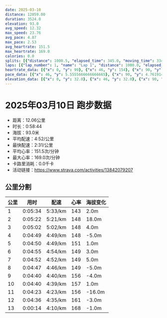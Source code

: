 ```yaml
---
date: 2025-03-10
distance: 12059.00
duration: 3524.0
elevation: 93.0
avg_speed: 12.32
max_speed: 23.76
avg_pace: 4.87
max_pace: 2.53
avg_heartrate: 151.5
max_heartrate: 169.0
calories: 0.0
splits: [{"distance": 1000.5, "elapsed_time": 345.0, "moving_time": 334.0, "average_speed": 3.0, "pace": 5.5555666666666665, "average_heartrate": 143.33030303030304, "elevation_difference": 2.0, "split_number": 1}, {"distance": 1001.5, "elapsed_time": 322.0, "moving_time": 322.0, "average_speed": 3.11, "pace": 5.359067524115756, "average_heartrate": 148.45341614906832, "elevation_difference": 18.0, "split_number": 2}, {"distance": 998.5, "elapsed_time": 302.0, "moving_time": 302.0, "average_speed": 3.31, "pace": 5.035256797583081, "average_heartrate": 148.00993377483445, "elevation_difference": 4.0, "split_number": 3}, {"distance": 999.5, "elapsed_time": 289.0, "moving_time": 289.0, "average_speed": 3.46, "pace": 4.816965317919075, "average_heartrate": 148.1764705882353, "elevation_difference": -5.0, "split_number": 4}, {"distance": 1002.0, "elapsed_time": 290.0, "moving_time": 290.0, "average_speed": 3.46, "pace": 4.816965317919075, "average_heartrate": 151.06206896551726, "elevation_difference": 1.0, "split_number": 5}, {"distance": 1000.5, "elapsed_time": 295.0, "moving_time": 295.0, "average_speed": 3.39, "pace": 4.916430678466076, "average_heartrate": 149.63389830508476, "elevation_difference": 3.0, "split_number": 6}, {"distance": 1000.0, "elapsed_time": 292.0, "moving_time": 292.0, "average_speed": 3.42, "pace": 4.873304093567251, "average_heartrate": 149.86986301369862, "elevation_difference": 5.0, "split_number": 7}, {"distance": 1000.5, "elapsed_time": 287.0, "moving_time": 287.0, "average_speed": 3.49, "pace": 4.775558739255014, "average_heartrate": 149.7595818815331, "elevation_difference": -5.0, "split_number": 8}, {"distance": 997.0, "elapsed_time": 280.0, "moving_time": 280.0, "average_speed": 3.56, "pace": 4.681657303370786, "average_heartrate": 156.575, "elevation_difference": -4.0, "split_number": 9}, {"distance": 1002.0, "elapsed_time": 280.0, "moving_time": 280.0, "average_speed": 3.58, "pace": 4.655502793296089, "average_heartrate": 157.91071428571428, "elevation_difference": 1.0, "split_number": 10}, {"distance": 1000.0, "elapsed_time": 263.0, "moving_time": 263.0, "average_speed": 3.8, "pace": 4.385973684210526, "average_heartrate": 156.16730038022814, "elevation_difference": -16.0, "split_number": 11}, {"distance": 1001.0, "elapsed_time": 276.0, "moving_time": 276.0, "average_speed": 3.63, "pace": 4.591377410468319, "average_heartrate": 161.1413043478261, "elevation_difference": -3.0, "split_number": 12}, {"distance": 56.0, "elapsed_time": 14.0, "moving_time": 14.0, "average_speed": 4.0, "pace": 4.166675, "average_heartrate": 168.6153846153846, "elevation_difference": -1.0, "split_number": 13}]
laps: [{"lap_number": 1, "name": "Lap 1", "distance": 1000.0, "elapsed_time": 344.0, "moving_time": 344.0, "average_speed": 2.91, "pace": 5.7273883161512025, "average_heartrate": 140.0, "max_heartrate": 154, "start_date": "2025-03-10 19:42:43+00:00", "elevation_difference": 10.0}, {"lap_number": 2, "name": "Lap 2", "distance": 1000.0, "elapsed_time": 321.0, "moving_time": 321.0, "average_speed": 3.12, "pace": 5.341891025641025, "average_heartrate": 148.25, "max_heartrate": 158, "start_date": "2025-03-10 19:48:28+00:00", "elevation_difference": 18.0}, {"lap_number": 3, "name": "Lap 3", "distance": 1000.0, "elapsed_time": 302.0, "moving_time": 302.0, "average_speed": 3.31, "pace": 5.035256797583081, "average_heartrate": 147.375, "max_heartrate": 150, "start_date": "2025-03-10 19:53:50+00:00", "elevation_difference": 8.0}, {"lap_number": 4, "name": "Lap 4", "distance": 1000.0, "elapsed_time": 289.0, "moving_time": 289.0, "average_speed": 3.46, "pace": 4.816965317919075, "average_heartrate": 148.33333333333334, "max_heartrate": 154, "start_date": "2025-03-10 19:58:52+00:00", "elevation_difference": 3.0}, {"lap_number": 5, "name": "Lap 5", "distance": 1000.0, "elapsed_time": 289.0, "moving_time": 289.0, "average_speed": 3.46, "pace": 4.816965317919075, "average_heartrate": 151.0, "max_heartrate": 157, "start_date": "2025-03-10 20:03:41+00:00", "elevation_difference": 9.0}, {"lap_number": 6, "name": "Lap 6", "distance": 1000.0, "elapsed_time": 294.0, "moving_time": 294.0, "average_speed": 3.4, "pace": 4.901970588235294, "average_heartrate": 150.25, "max_heartrate": 158, "start_date": "2025-03-10 20:08:31+00:00", "elevation_difference": 9.0}, {"lap_number": 7, "name": "Lap 7", "distance": 1000.0, "elapsed_time": 291.0, "moving_time": 291.0, "average_speed": 3.44, "pace": 4.844970930232558, "average_heartrate": 149.375, "max_heartrate": 158, "start_date": "2025-03-10 20:13:26+00:00", "elevation_difference": 9.0}, {"lap_number": 8, "name": "Lap 8", "distance": 1000.0, "elapsed_time": 286.0, "moving_time": 286.0, "average_speed": 3.5, "pace": 4.761914285714285, "average_heartrate": 150.77777777777777, "max_heartrate": 158, "start_date": "2025-03-10 20:18:17+00:00", "elevation_difference": 4.0}, {"lap_number": 9, "name": "Lap 9", "distance": 1000.0, "elapsed_time": 280.0, "moving_time": 280.0, "average_speed": 3.57, "pace": 4.668543417366947, "average_heartrate": 156.625, "max_heartrate": 162, "start_date": "2025-03-10 20:23:04+00:00", "elevation_difference": 5.0}, {"lap_number": 10, "name": "Lap 10", "distance": 1000.0, "elapsed_time": 279.0, "moving_time": 279.0, "average_speed": 3.58, "pace": 4.655502793296089, "average_heartrate": 158.0, "max_heartrate": 164, "start_date": "2025-03-10 20:27:45+00:00", "elevation_difference": 9.0}, {"lap_number": 11, "name": "Lap 11", "distance": 1000.0, "elapsed_time": 263.0, "moving_time": 263.0, "average_speed": 3.8, "pace": 4.385973684210526, "average_heartrate": 155.44444444444446, "max_heartrate": 160, "start_date": "2025-03-10 20:32:25+00:00", "elevation_difference": 0.0}, {"lap_number": 12, "name": "Lap 12", "distance": 1000.0, "elapsed_time": 275.0, "moving_time": 275.0, "average_speed": 3.64, "pace": 4.578763736263736, "average_heartrate": 161.625, "max_heartrate": 169, "start_date": "2025-03-10 20:36:48+00:00", "elevation_difference": 7.0}, {"lap_number": 13, "name": "Lap 13", "distance": 59.79, "elapsed_time": 14.0, "moving_time": 14.0, "average_speed": 4.27, "pace": 3.9032084309133492, "average_heartrate": 151.5, "max_heartrate": 169.0, "start_date": "2025-03-10 20:41:23+00:00", "elevation_difference": 0.0}]
heartrate_data: [{"x": 0, "y": 99}, {"x": 46, "y": 154}, {"x": 90, "y": 143}, {"x": 127, "y": 141}, {"x": 179, "y": 140}, {"x": 221, "y": 147}, {"x": 259, "y": 149}, {"x": 296, "y": 145}, {"x": 334, "y": 142}, {"x": 373, "y": 146}, {"x": 412, "y": 141}, {"x": 451, "y": 144}, {"x": 489, "y": 148}, {"x": 527, "y": 148}, {"x": 567, "y": 151}, {"x": 607, "y": 158}, {"x": 645, "y": 150}, {"x": 684, "y": 150}, {"x": 721, "y": 148}, {"x": 756, "y": 146}, {"x": 791, "y": 147}, {"x": 828, "y": 143}, {"x": 864, "y": 149}, {"x": 901, "y": 146}, {"x": 938, "y": 150}, {"x": 974, "y": 154}, {"x": 1010, "y": 152}, {"x": 1044, "y": 152}, {"x": 1079, "y": 142}, {"x": 1113, "y": 140}, {"x": 1148, "y": 149}, {"x": 1183, "y": 146}, {"x": 1218, "y": 149}, {"x": 1253, "y": 151}, {"x": 1289, "y": 153}, {"x": 1324, "y": 154}, {"x": 1359, "y": 157}, {"x": 1393, "y": 157}, {"x": 1427, "y": 151}, {"x": 1462, "y": 148}, {"x": 1497, "y": 143}, {"x": 1533, "y": 145}, {"x": 1568, "y": 146}, {"x": 1604, "y": 142}, {"x": 1640, "y": 147}, {"x": 1676, "y": 151}, {"x": 1712, "y": 152}, {"x": 1748, "y": 158}, {"x": 1783, "y": 154}, {"x": 1817, "y": 152}, {"x": 1852, "y": 142}, {"x": 1887, "y": 146}, {"x": 1923, "y": 148}, {"x": 1958, "y": 149}, {"x": 1993, "y": 151}, {"x": 2029, "y": 150}, {"x": 2065, "y": 151}, {"x": 2100, "y": 158}, {"x": 2135, "y": 158}, {"x": 2168, "y": 157}, {"x": 2202, "y": 147}, {"x": 2236, "y": 147}, {"x": 2271, "y": 147}, {"x": 2307, "y": 151}, {"x": 2342, "y": 148}, {"x": 2377, "y": 150}, {"x": 2411, "y": 152}, {"x": 2446, "y": 160}, {"x": 2481, "y": 162}, {"x": 2514, "y": 162}, {"x": 2547, "y": 156}, {"x": 2579, "y": 156}, {"x": 2613, "y": 154}, {"x": 2648, "y": 152}, {"x": 2682, "y": 151}, {"x": 2716, "y": 152}, {"x": 2750, "y": 157}, {"x": 2784, "y": 156}, {"x": 2818, "y": 161}, {"x": 2853, "y": 164}, {"x": 2887, "y": 160}, {"x": 2920, "y": 156}, {"x": 2953, "y": 158}, {"x": 2987, "y": 154}, {"x": 3019, "y": 152}, {"x": 3052, "y": 154}, {"x": 3083, "y": 160}, {"x": 3114, "y": 157}, {"x": 3146, "y": 153}, {"x": 3178, "y": 156}, {"x": 3209, "y": 158}, {"x": 3241, "y": 155}, {"x": 3272, "y": 159}, {"x": 3304, "y": 161}, {"x": 3335, "y": 162}, {"x": 3367, "y": 161}, {"x": 3411, "y": 161}, {"x": 3447, "y": 155}, {"x": 3479, "y": 165}, {"x": 3509, "y": 169}]
pace_data: [{"x": 46, "y": 5.5555666666666665}, {"x": 90, "y": 4.761914285714285}, {"x": 127, "y": 5.208343749999999}, {"x": 179, "y": 5.5555666666666665}, {"x": 221, "y": 4.901970588235294}, {"x": 259, "y": 5.376354838709677}, {"x": 296, "y": 5.376354838709677}, {"x": 334, "y": 5.050515151515151}, {"x": 373, "y": 5.747137931034483}, {"x": 412, "y": 5.5555666666666665}, {"x": 451, "y": 5.5555666666666665}, {"x": 489, "y": 5.208343749999999}, {"x": 527, "y": 5.5555666666666665}, {"x": 567, "y": 5.208343749999999}, {"x": 607, "y": 5.5555666666666665}, {"x": 645, "y": 4.761914285714285}, {"x": 684, "y": 4.901970588235294}, {"x": 721, "y": 4.901970588235294}, {"x": 756, "y": 4.761914285714285}, {"x": 791, "y": 5.050515151515151}, {"x": 828, "y": 4.901970588235294}, {"x": 864, "y": 5.050515151515151}, {"x": 901, "y": 5.050515151515151}, {"x": 938, "y": 5.208343749999999}, {"x": 974, "y": 5.050515151515151}, {"x": 1010, "y": 4.761914285714285}, {"x": 1044, "y": 4.761914285714285}, {"x": 1079, "y": 5.050515151515151}, {"x": 1113, "y": 4.629638888888889}, {"x": 1148, "y": 4.901970588235294}, {"x": 1183, "y": 4.761914285714285}, {"x": 1218, "y": 5.050515151515151}, {"x": 1253, "y": 4.901970588235294}, {"x": 1289, "y": 5.208343749999999}, {"x": 1324, "y": 4.761914285714285}, {"x": 1359, "y": 4.761914285714285}, {"x": 1393, "y": 4.761914285714285}, {"x": 1427, "y": 4.504513513513513}, {"x": 1462, "y": 5.050515151515151}, {"x": 1497, "y": 4.761914285714285}, {"x": 1533, "y": 5.050515151515151}, {"x": 1568, "y": 5.208343749999999}, {"x": 1604, "y": 4.761914285714285}, {"x": 1640, "y": 5.208343749999999}, {"x": 1676, "y": 5.050515151515151}, {"x": 1712, "y": 5.208343749999999}, {"x": 1748, "y": 5.050515151515151}, {"x": 1783, "y": 5.050515151515151}, {"x": 1817, "y": 4.761914285714285}, {"x": 1852, "y": 4.761914285714285}, {"x": 1887, "y": 4.761914285714285}, {"x": 1923, "y": 4.504513513513513}, {"x": 1958, "y": 4.761914285714285}, {"x": 1993, "y": 4.629638888888889}, {"x": 2029, "y": 5.050515151515151}, {"x": 2065, "y": 4.761914285714285}, {"x": 2100, "y": 4.901970588235294}, {"x": 2135, "y": 5.050515151515151}, {"x": 2168, "y": 4.504513513513513}, {"x": 2202, "y": 4.629638888888889}, {"x": 2236, "y": 4.504513513513513}, {"x": 2271, "y": 4.901970588235294}, {"x": 2307, "y": 4.901970588235294}, {"x": 2342, "y": 4.901970588235294}, {"x": 2377, "y": 4.761914285714285}, {"x": 2411, "y": 5.050515151515151}, {"x": 2446, "y": 4.761914285714285}, {"x": 2481, "y": 4.629638888888889}, {"x": 2514, "y": 4.385973684210526}, {"x": 2547, "y": 4.385973684210526}, {"x": 2579, "y": 4.504513513513513}, {"x": 2613, "y": 4.629638888888889}, {"x": 2648, "y": 4.629638888888889}, {"x": 2682, "y": 4.761914285714285}, {"x": 2716, "y": 4.385973684210526}, {"x": 2750, "y": 4.761914285714285}, {"x": 2784, "y": 4.761914285714285}, {"x": 2818, "y": 4.761914285714285}, {"x": 2853, "y": 4.761914285714285}, {"x": 2887, "y": 4.504513513513513}, {"x": 2920, "y": 4.385973684210526}, {"x": 2953, "y": 4.065048780487805}, {"x": 2987, "y": 4.629638888888889}, {"x": 3019, "y": 4.761914285714285}, {"x": 3052, "y": 4.385973684210526}, {"x": 3083, "y": 4.504513513513513}, {"x": 3114, "y": 4.2735128205128206}, {"x": 3146, "y": 4.385973684210526}, {"x": 3178, "y": 4.385973684210526}, {"x": 3209, "y": 4.504513513513513}, {"x": 3241, "y": 4.385973684210526}, {"x": 3272, "y": 4.629638888888889}, {"x": 3304, "y": 4.385973684210526}, {"x": 3335, "y": 4.504513513513513}, {"x": 3367, "y": 4.629638888888889}, {"x": 3411, "y": 13.888916666666667}, {"x": 3447, "y": 4.2735128205128206}, {"x": 3479, "y": 4.629638888888889}, {"x": 3509, "y": 4.065048780487805}]
elevation_data: [{"x": 0, "y": 32.0}, {"x": 46, "y": 32.0}, {"x": 90, "y": 33.0}, {"x": 127, "y": 34.0}, {"x": 179, "y": 25.0}, {"x": 221, "y": 33.0}, {"x": 259, "y": 33.0}, {"x": 296, "y": 33.0}, {"x": 334, "y": 33.0}, {"x": 373, "y": 34.0}, {"x": 412, "y": 35.0}, {"x": 451, "y": 36.0}, {"x": 489, "y": 37.0}, {"x": 527, "y": 39.0}, {"x": 567, "y": 45.0}, {"x": 607, "y": 50.0}, {"x": 645, "y": 50.0}, {"x": 684, "y": 51.0}, {"x": 721, "y": 52.0}, {"x": 756, "y": 52.0}, {"x": 791, "y": 51.0}, {"x": 828, "y": 50.0}, {"x": 864, "y": 50.0}, {"x": 901, "y": 51.0}, {"x": 938, "y": 54.0}, {"x": 974, "y": 56.0}, {"x": 1010, "y": 58.0}, {"x": 1044, "y": 57.0}, {"x": 1079, "y": 55.0}, {"x": 1113, "y": 53.0}, {"x": 1148, "y": 52.0}, {"x": 1183, "y": 50.0}, {"x": 1218, "y": 50.0}, {"x": 1253, "y": 51.0}, {"x": 1289, "y": 53.0}, {"x": 1324, "y": 55.0}, {"x": 1359, "y": 58.0}, {"x": 1393, "y": 59.0}, {"x": 1427, "y": 57.0}, {"x": 1462, "y": 55.0}, {"x": 1497, "y": 53.0}, {"x": 1533, "y": 52.0}, {"x": 1568, "y": 51.0}, {"x": 1604, "y": 51.0}, {"x": 1640, "y": 52.0}, {"x": 1676, "y": 55.0}, {"x": 1712, "y": 57.0}, {"x": 1748, "y": 60.0}, {"x": 1783, "y": 59.0}, {"x": 1817, "y": 57.0}, {"x": 1852, "y": 55.0}, {"x": 1887, "y": 53.0}, {"x": 1923, "y": 52.0}, {"x": 1958, "y": 51.0}, {"x": 1993, "y": 51.0}, {"x": 2029, "y": 52.0}, {"x": 2065, "y": 55.0}, {"x": 2100, "y": 58.0}, {"x": 2135, "y": 60.0}, {"x": 2168, "y": 58.0}, {"x": 2202, "y": 56.0}, {"x": 2236, "y": 53.0}, {"x": 2271, "y": 53.0}, {"x": 2307, "y": 52.0}, {"x": 2342, "y": 51.0}, {"x": 2377, "y": 52.0}, {"x": 2411, "y": 54.0}, {"x": 2446, "y": 57.0}, {"x": 2481, "y": 59.0}, {"x": 2514, "y": 59.0}, {"x": 2547, "y": 57.0}, {"x": 2579, "y": 55.0}, {"x": 2613, "y": 53.0}, {"x": 2648, "y": 53.0}, {"x": 2682, "y": 52.0}, {"x": 2716, "y": 51.0}, {"x": 2750, "y": 52.0}, {"x": 2784, "y": 55.0}, {"x": 2818, "y": 58.0}, {"x": 2853, "y": 60.0}, {"x": 2887, "y": 58.0}, {"x": 2920, "y": 57.0}, {"x": 2953, "y": 54.0}, {"x": 2987, "y": 52.0}, {"x": 3019, "y": 52.0}, {"x": 3052, "y": 52.0}, {"x": 3083, "y": 49.0}, {"x": 3114, "y": 43.0}, {"x": 3146, "y": 40.0}, {"x": 3178, "y": 38.0}, {"x": 3209, "y": 38.0}, {"x": 3241, "y": 36.0}, {"x": 3272, "y": 35.0}, {"x": 3304, "y": 35.0}, {"x": 3335, "y": 35.0}, {"x": 3367, "y": 36.0}, {"x": 3411, "y": 28.0}, {"x": 3447, "y": 35.0}, {"x": 3479, "y": 35.0}, {"x": 3509, "y": 34.0}]
---
```


# 2025年03月10日 跑步数据

- 距离：12.06公里
- 时长：0:58:44
- 海拔：93.0米
- 平均配速：4:52/公里
- 最快配速：2:31/公里
- 平均心率：151.5次/分钟
- 最大心率：169.0次/分钟
- 卡路里消耗：0.0千卡
- 活动链接：https://www.strava.com/activities/13842079207

## 公里分割

| 公里 | 用时 | 配速 | 心率 | 海拔变化 |
|------|------|------|------|------|
| 1 | 0:05:34 | 5:33/km | 143 | 2.0m |
| 2 | 0:05:22 | 5:21/km | 148 | 18.0m |
| 3 | 0:05:02 | 5:02/km | 148 | 4.0m |
| 4 | 0:04:49 | 4:49/km | 148 | -5.0m |
| 5 | 0:04:50 | 4:49/km | 151 | 1.0m |
| 6 | 0:04:55 | 4:54/km | 149 | 3.0m |
| 7 | 0:04:52 | 4:52/km | 149 | 5.0m |
| 8 | 0:04:47 | 4:46/km | 149 | -5.0m |
| 9 | 0:04:40 | 4:40/km | 156 | -4.0m |
| 10 | 0:04:40 | 4:39/km | 157 | 1.0m |
| 11 | 0:04:23 | 4:23/km | 156 | -16.0m |
| 12 | 0:04:36 | 4:35/km | 161 | -3.0m |
| 13 | 0:00:14 | 4:10/km | 168 | -1.0m |

